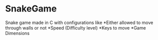 # SnakeGame
Snake game made in C with configurations like *Either allowed to move through walls or not *Speed (Difficulty level) *Keys to move  *Game Dimensions
